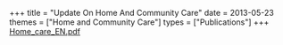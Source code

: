 +++
title = "Update On Home And Community Care"
date = 2013-05-23
themes = ["Home and Community Care"]
types = ["Publications"]
+++
[Home\_care\_EN.pdf](/files/Home_care_EN.pdf)
